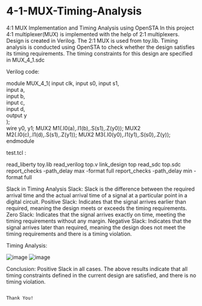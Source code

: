 # 4-1-MUX-Timing-Analysis
4:1 MUX Implementation and Timing Analysis using OpenSTA
In this project 4:1 multiplexer(MUX) is implemented with the help of 2:1 multiplexers.
Design is created in Verilog.
The 2:1 MUX is used from toy.lib.
Timing analysis is conducted using OpenSTA to check whether the design satisfies its timing requirements.
The timing constraints for this design are specified in MUX_4_1.sdc

Verilog code:

module MUX_4_1(
    input clk,
    input s0,
    input s1,   
    input  a,           
    input  b,           
    input  c,           
    input  d,           
    output y           
);   
    wire y0, y1;
    MUX2 M1(.I0(a),.I1(b),.S(s1),.Z(y0));
    MUX2 M2(.I0(c),.I1(d),.S(s1),.Z(y1));
    MUX2 M3(.I0(y0),.I1(y1),.S(s0),.Z(y));   
endmodule

test.tcl    :

read_liberty toy.lib
read_verilog top.v
link_design top
read_sdc top.sdc
report_checks -path_delay max -format full
report_checks -path_delay min -format full


Slack in Timing Analysis
Slack: Slack is the difference between the required arrival time and the actual arrival time of a signal at a particular point in a digital circuit.
Positive Slack: Indicates that the signal arrives earlier than required, meaning the design meets or exceeds the timing requirements.
Zero Slack: Indicates that the signal arrives exactly on time, meeting the timing requirements without any margin.
Negative Slack: Indicates that the signal arrives later than required, meaning the design does not meet the timing requirements and there is a timing violation.

Timing Analysis:



![image](https://github.com/user-attachments/assets/32290fd6-6c7e-44fc-a906-11254eb4c8b7)
![image](https://github.com/user-attachments/assets/5046d604-80e2-4347-9d4c-4844951c5a8c)

Conclusion: Positive Slack in all cases.
            The above results indicate that all timing constraints defined in the current design are satisfied, and there is no timing violation.

                                                                        Thank You!

